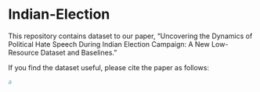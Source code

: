# Indian-Election

This repository contains dataset to our paper, “Uncovering the Dynamics of Political Hate Speech During Indian Election Campaign: A New Low-Resource Dataset and Baselines.”

If you find the dataset useful, please cite the paper as follows:

```bibtex
a
```
